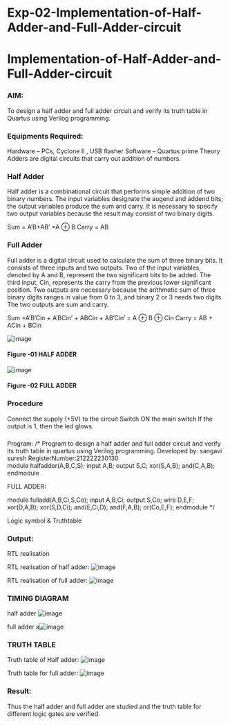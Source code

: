 # Exp-02-Implementation-of-Half-Adder-and-Full-Adder-circuit

# Implementation-of-Half-Adder-and-Full-Adder-circuit
### AIM:
To design a half adder and full adder circuit and verify its truth table in Quartus using Verilog programming.

### Equipments Required:
Hardware – PCs, Cyclone II , USB flasher
Software – Quartus prime
Theory
Adders are digital circuits that carry out addition of numbers.

### Half Adder
Half adder is a combinational circuit that performs simple addition of two binary numbers. The input variables designate the augend and addend bits; the output variables produce the sum and carry. It is necessary to specify two output variables because the result may consist of two binary digits.

Sum = A’B+AB’ =A ⊕ B Carry = AB

### Full Adder
Full adder is a digital circuit used to calculate the sum of three binary bits. It consists of three inputs and two outputs. Two of the input variables, denoted by A and B, represent the two significant bits to be added. The third input, Cin, represents the carry from the previous lower significant position. Two outputs are necessary because the arithmetic sum of three binary digits ranges in value from 0 to 3, and binary 2 or 3 needs two digits. The two outputs are sum and carry.

Sum =A’B’Cin + A’BCin’ + ABCin + AB’Cin’ = A ⊕ B ⊕ Cin Carry = AB + ACin + BCin

 ![image](https://user-images.githubusercontent.com/36288975/163552156-a13e5a56-c638-4110-97d9-8896907c8d25.png)

#### Figure -01 HALF ADDER 


![image](https://user-images.githubusercontent.com/36288975/163552057-b3547877-6d07-45b4-b7e0-bcfebfad9e1d.png)

#### Figure -02 FULL ADDER 

### Procedure

Connect the supply (+5V) to the circuit
Switch ON the main switch
If the output is 1, then the led glows.
### 
Program:
/*
Program to design a half adder and full adder circuit and verify its truth table in quartus using Verilog programming.
Developed by: sangavi suresh
RegisterNumber:212222230130  
module halfadder(A,B,C,S);
input A,B;
output S,C;
xor(S,A,B);
and(C,A,B);
endmodule

FULL ADDER:

module fulladd(A,B,Ci,S,Co);
input A,B,Ci;
output S,Co;
wire D,E,F;
xor(D,A,B);
xor(S,D,Ci);
and(E,Ci,D);
and(F,A,B);
or(Co,E,F);
endmodule
*/

Logic symbol & Truthtable

### Output:
RTL realisation

RTL realisation of half adder:
![image](https://github.com/Sangavi-suresh/Exp-02-Implementation-of-Half-Adder-and-Full-Adder-circuit/assets/118541861/e57aa5c0-3d0b-4636-9615-226ecd5124f4)

RTL realisation of full adder:
![image](https://github.com/Sangavi-suresh/Exp-02-Implementation-of-Half-Adder-and-Full-Adder-circuit/assets/118541861/05da47b7-e32c-4b0c-be7e-064430b24fc3)

### TIMING DIAGRAM
half adder
![image](https://github.com/Sangavi-suresh/Exp-02-Implementation-of-Half-Adder-and-Full-Adder-circuit/assets/118541861/9b6a0cd5-2e1e-4fba-bb89-2cce99b784ba)

full adder
a![image](https://github.com/Sangavi-suresh/Exp-02-Implementation-of-Half-Adder-and-Full-Adder-circuit/assets/118541861/9fde0ab9-1de6-4d66-b14b-70dd2d016a1b)

### TRUTH TABLE 
Truth table of Half adder:
![image](https://github.com/Sangavi-suresh/Exp-02-Implementation-of-Half-Adder-and-Full-Adder-circuit/assets/118541861/e5f4f895-7bb6-48f7-a4ee-c67a5628db81)

Truth table for full adder:
![image](https://github.com/Sangavi-suresh/Exp-02-Implementation-of-Half-Adder-and-Full-Adder-circuit/assets/118541861/9f812c1c-5107-4926-a157-72423afe07bc)

### Result:
Thus the half adder and full adder are studied and the truth table for different logic gates are verified.
